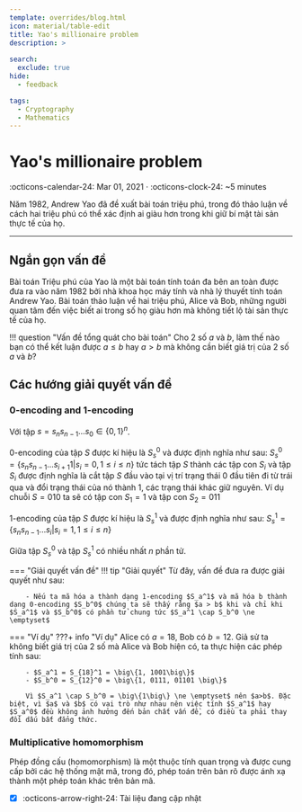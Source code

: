 ```yaml
---
template: overrides/blog.html
icon: material/table-edit
title: Yao's millionaire problem
description: >
  
search:
  exclude: true
hide:
  - feedback

tags:
  - Cryptography 
  - Mathematics
---
```


# __Yao's millionaire problem__

<span>
:octicons-calendar-24: Mar 01, 2021 ·
:octicons-clock-24: ~5 minutes

</span>

Năm 1982, Andrew Yao đã đề xuất bài toán triệu phú, trong đó thảo luận về cách hai triệu phú có thể xác định ai giàu hơn trong khi giữ bí mật tài sản thực tế của họ.


---

## __Ngắn gọn vấn đề__

Bài toán Triệu phú của Yao là một bài toán tính toán đa bên an toàn được đưa ra vào năm 1982 bởi nhà khoa học máy tính và nhà lý thuyết tính toán Andrew Yao. Bài toán thảo luận về hai triệu phú, Alice và Bob, những người quan tâm đến việc biết ai trong số họ giàu hơn mà không tiết lộ tài sản thực tế của họ. 

!!! question "Vấn đề tổng quát cho bài toán"
    Cho 2 số $a$ và $b$, làm thế nào bạn có thể kết luận được $a\le b$ hay $a > b$ mà không cần biết giá trị của 2 số $a$ và $b$?

## __Các hướng giải quyết vấn đề__
### __0-encoding and 1-encoding__

Với tập $s = s_ns_{n-1}...s_0 \in \big\{0,1\big\}^n$. 

0-encoding của tập $S$ được kí hiệu là $S_s^0$ và được định nghĩa như sau: $S_s^0 = \big\{ s_ns_{n-1}...s_{i+1}1|s_i=0,1\le i \le n \big\}$ tức tách tập $S$ thành các tập con $S_i$ và tập $S_i$ được định nghĩa là cắt tập $S$ đầu vào tại vị trí trạng thái 0 đầu tiên đi từ trái qua và đổi trạng thái của nó thành 1, các trạng thái khác giữ nguyên. Ví dụ chuỗi $S=010$ ta sẽ có tập con $S_1 = 1$ và tập con $S_2 = 011$

1-encoding của tập $S$ được kí hiệu là $S_s^1$ và được định nghĩa như sau: $S_s^1 = \big\{ s_ns_{n-1}...s_i|s_i=1,1\le i \le n \big\}$ 

Giữa tập $S_s^0$ và tập $S_s^1$ có nhiều nhất $n$ phần tử.

=== "Giải quyết vấn đề"
    !!! tip "Giải quyết"
        Từ đây, vấn đề đưa ra được giải quyết như sau:

        - Nếu ta mã hóa a thành dạng 1-encoding $S_a^1$ và mã hóa b thành dạng 0-encoding $S_b^0$ chúng ta sẽ thấy rằng $a > b$ khi và chỉ khi $S_a^1$ và $S_b^0$ có phần tử chung tức $S_a^1 \cap S_b^0 \ne \emptyset$

=== "Ví dụ"
    ???+ info "Ví dụ"
        Alice có $a = 18$, Bob có $b = 12$. Giả sử ta không biết giá trị của 2 số mà Alice và Bob hiện có, ta thực hiện các phép tính sau: 

        - $S_a^1 = S_{18}^1 = \big\{1, 1001\big\}$
        - $S_b^0 = S_{12}^0 = \big\{1, 0111, 01101 \big\}$
        
        Vì $S_a^1 \cap S_b^0 = \big\{1\big\} \ne \emptyset$ nên $a>b$. Đặc biệt, vì $a$ và $b$ có vai trò như nhau nên việc tính $S_a^1$ hay $S_a^0$ đều không ảnh hưởng đến bản chất vấn đề, có điều ta phải thay đổi dấu bất đẳng thức.

### __Multiplicative homomorphism__

Phép đồng cấu (homomorphism) là một thuộc tính quan trọng và được cung cấp bởi các hệ thống mật mã, trong đó, phép toán trên bản rõ được ánh xạ thành một phép toán khác trên bản mã. 

- [x] :octicons-arrow-right-24: Tài liệu đang cập nhật
